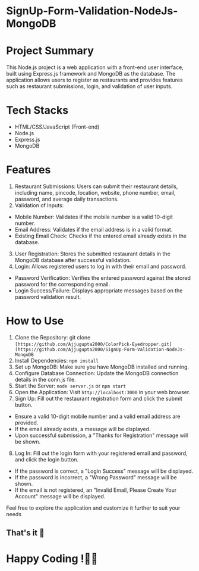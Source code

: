 # SignUp-Form-Validation-NodeJs-MongoDB
# Project Summary
This Node.js project is a web application with a front-end user interface, built using Express.js framework and MongoDB as the database. The application allows users to register as restaurants and provides features such as restaurant submissions, login, and validation of user inputs.

# Tech Stacks
- HTML/CSS/JavaScript (Front-end)
- Node.js
- Express.js
- MongoDB


# Features
1. Restaurant Submissions: Users can submit their restaurant details, including name, pincode, location, website, phone number, email, password, and average daily transactions.
2. Validation of Inputs:    
- Mobile Number: Validates if the mobile number is a valid 10-digit number.    
- Email Address: Validates if the email address is in a valid format.      
- Existing Email Check: Checks if the entered email already exists in the database.    
3. User Registration: Stores the submitted restaurant details in the MongoDB database after successful validation.
4. Login: Allows registered users to log in with their email and password.     
- Password Verification: Verifies the entered password against the stored password for the corresponding email.    
- Login Success/Failure: Displays appropriate messages based on the password validation result.

# How to Use
1. Clone the Repository: git clone `[https://github.com/Ajjugupta2000/ColorPick-Eyedropper.git](https://github.com/Ajjugupta2000/SignUp-Form-Validation-NodeJs-MongoDB`
2. Install Dependencies: `npm install`
3. Set up MongoDB: Make sure you have MongoDB installed and running.
4. Configure Database Connection: Update the MongoDB connection details in the conn.js file.
5. Start the Server: `node server.js` or `npm start`
6. Open the Application: Visit `http://localhost:3000` in your web browser.
7. Sign Up: Fill out the restaurant registration form and click the submit button.   
- Ensure a valid 10-digit mobile number and a valid email address are provided.   
- If the email already exists, a message will be displayed.   
- Upon successful submission, a "Thanks for Registration" message will be shown.
8. Log In: Fill out the login form with your registered email and password, and click the login button.   
- If the password is correct, a "Login Success" message will be displayed.
- If the password is incorrect, a "Wrong Password" message will be shown.
- If the email is not registered, an "Invalid Email, Please Create Your Account" message will be displayed.

Feel free to explore the application and customize it further to suit your needs

## That's it 🎉

# Happy Coding !🙂🙂  
